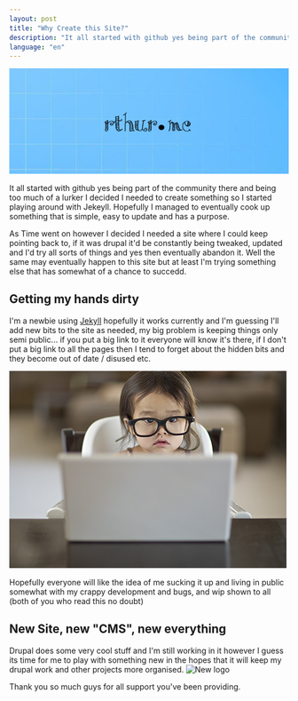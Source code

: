 ```yaml
---
layout: post
title: "Why Create this Site?"
description: "It all started with github yes being part of the community there and being too much of a lurker I decided I needed to create something so I started playing around with [Jekyll](http://jekyllrb.com/). Hopefully I managed to eventually cook up something that  is simple, easy to update and has a purpose."
language: "en"
---
```


![Cover](/assets/img/posts/rthurme.jpg)

It all started with github yes being part of the community there and being too much of a lurker I decided I needed to create something so I started playing around with Jekeyll. Hopefully I managed to eventually cook up something that  is simple, easy to update and has a purpose.
<!-- more -->

As Time went on however I decided I needed a site where I could keep pointing back to, if it was drupal it'd be constantly being tweaked, updated and I'd try all sorts of things and yes then eventually abandon it.
Well the same may eventually happen to this site but at least I'm trying something else that has somewhat of a chance to succedd. 

## Getting my hands dirty

I'm a newbie using [Jekyll](http://jekyllrb.com/) hopefully it works currently and I'm guessing I'll add new bits to the site as needed, my big problem is keeping things only semi public... if you put a big link to it everyone will know it's there, if I don't put a big link to all the pages then I tend to forget about the hidden bits and they become out of date / disused etc.

![Proposed Mockup](/assets/img/posts/laptop.jpg)

Hopefully everyone will like the idea of me sucking it up and living in public somewhat with my crappy development and bugs, and wip shown to all (both of you who read this no doubt)

## New Site, new "CMS", new everything

Drupal does some very cool stuff and I'm still working in it however I guess its time for me to play with something new in the hopes that it will keep my drupal work and other projects more organised.
![New logo](http://turningpoint6.org/wp-content/uploads/2014/05/Thank-You.jpg)

Thank you so much guys for all support you've been providing.